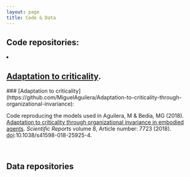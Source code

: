 ```yaml
---
layout: page
title: Code & Data
---
```


## Code repositories:


<div class="posts">
<li itemscope>
    <h2>
    <a href="https://github.com/MiguelAguilera/Adaptation-to-criticality-through-organizational-invariance" target="_blank">Adaptation to criticality</a>.
    </h2>
    ### [Adaptation to criticality](https://github.com/MiguelAguilera/Adaptation-to-criticality-through-organizational-invariance):
    <p> Code reproducing the models used in Aguilera, M &amp; Bedia, MG (2018). <a href="https://www.nature.com/articles/s41598-018-25925-4#Abs1" target="_blank" rel="noopener noreferrer">Adaptation to criticality through organizational invariance in embodied agents</a>. <i>Scientific Reports </i> volume 8, Article number: 7723 (2018). <abbr title="Digital Object Identifier">doi</abbr>:10.1038/s41598-018-25925-4. </p>
</li>

<br>

</div>

## Data repositories
